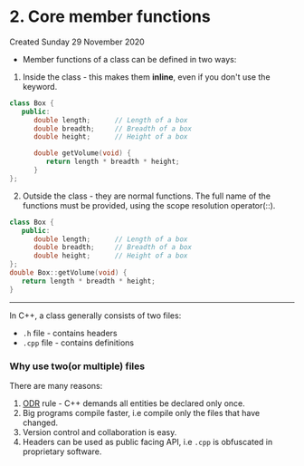 # 2. Core member functions
Created Sunday 29 November 2020

* Member functions of a class can be defined in two ways:


1. Inside the class - this makes them **inline**, even if you don't use the keyword.
```c++
class Box {
   public:
      double length;      // Length of a box
      double breadth;     // Breadth of a box
      double height;      // Height of a box

      double getVolume(void) {
         return length * breadth * height;
      }
};
```

2. Outside the class - they are normal functions. The full name of the functions must be provided, using the scope resolution operator(::).
```c++
class Box {
   public:
      double length;      // Length of a box
      double breadth;     // Breadth of a box
      double height;      // Height of a box
};
double Box::getVolume(void) {
   return length * breadth * height;
}
```

*****

In C++, a class generally consists of two files:

* ``.h`` file - contains headers
* ``.cpp`` file - contains definitions


### Why use two(or multiple) files
There are many reasons:

1. [ODR](https://stackoverflow.com/questions/38030754/what-is-the-intention-of-odr/#answer-38031103) rule - C++ demands all entities be declared only once.
2. Big programs compile faster, i.e compile only the files that have changed.
3. Version control and collaboration is easy.
4. Headers can be used as public facing API, i.e ``.cpp`` is obfuscated in proprietary software.


